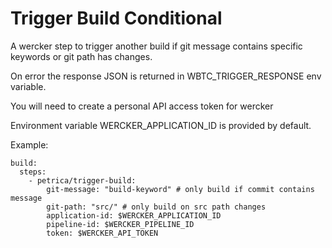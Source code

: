 # Trigger Build Conditional

A wercker step to trigger another build if git message contains specific keywords or git path has changes.

On error the response JSON is returned in WBTC_TRIGGER_RESPONSE env variable.

You will need to create a personal API access token for wercker

Environment variable WERCKER_APPLICATION_ID is provided by default.

Example:

    build:
      steps:
        - petrica/trigger-build:
            git-message: "build-keyword" # only build if commit contains message
            git-path: "src/" # only build on src path changes
            application-id: $WERCKER_APPLICATION_ID
            pipeline-id: $WERCKER_PIPELINE_ID
            token: $WERCKER_API_TOKEN
